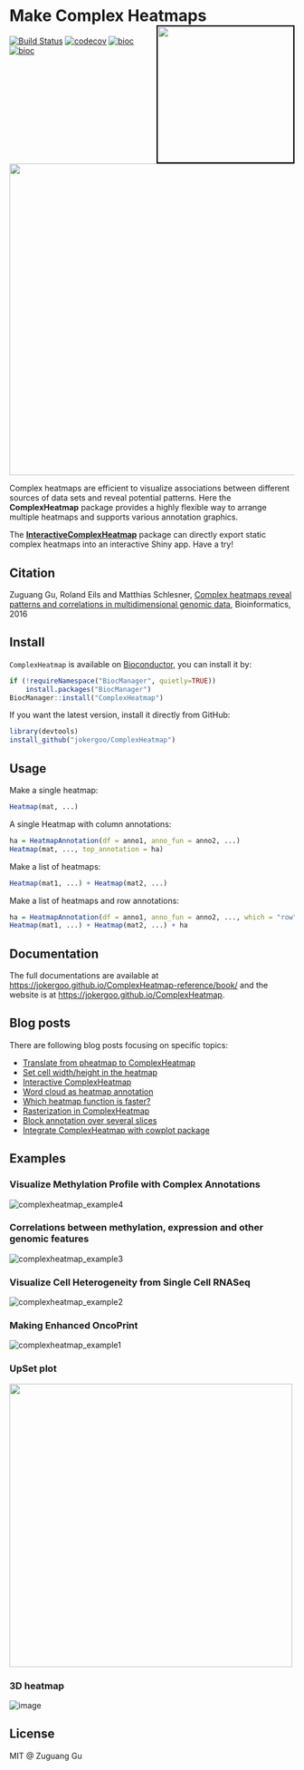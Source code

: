 # Make Complex Heatmaps <a href="https://jokergoo.github.io/ComplexHeatmap-reference/book/"><img src="https://jokergoo.github.io/ComplexHeatmap-reference/book/complexheatmap-cover.jpg" width=240 align="right" style="border:2px solid black;" ></a>

[![Build Status](https://travis-ci.org/jokergoo/ComplexHeatmap.svg)](https://travis-ci.org/jokergoo/ComplexHeatmap) 
[![codecov](https://img.shields.io/codecov/c/github/jokergoo/ComplexHeatmap.svg)](https://codecov.io/github/jokergoo/ComplexHeatmap) 
[![bioc](http://www.bioconductor.org/shields/downloads/devel/ComplexHeatmap.svg)](https://bioconductor.org/packages/stats/bioc/ComplexHeatmap/) 
[![bioc](http://www.bioconductor.org/shields/years-in-bioc/ComplexHeatmap.svg)](http://bioconductor.org/packages/devel/bioc/html/ComplexHeatmap.html)

<img src="http://jokergoo.github.io/complexheatmap_logo.svg" width="550">


Complex heatmaps are efficient to visualize associations between different
sources of data sets and reveal potential patterns. Here the
**ComplexHeatmap** package provides a highly flexible way to arrange multiple
heatmaps and supports various annotation graphics.

The [**InteractiveComplexHeatmap**](https://github.com/jokergoo/InteractiveComplexHeatmap) package can directly export static complex heatmaps into an interactive Shiny app. Have a try!

## Citation

Zuguang Gu, Roland Eils and Matthias Schlesner, [Complex heatmaps reveal patterns and correlations in multidimensional genomic data](http://bioinformatics.oxfordjournals.org/content/early/2016/05/20/bioinformatics.btw313.abstract), Bioinformatics, 2016


## Install

`ComplexHeatmap` is available on [Bioconductor](http://www.bioconductor.org/packages/devel/bioc/html/ComplexHeatmap.html), you can install it by:

```r
if (!requireNamespace("BiocManager", quietly=TRUE))
    install.packages("BiocManager")
BiocManager::install("ComplexHeatmap")
```

If you want the latest version, install it directly from GitHub:

```r
library(devtools)
install_github("jokergoo/ComplexHeatmap")
```

## Usage

Make a single heatmap:

```r
Heatmap(mat, ...)
```

A single Heatmap with column annotations:

```r
ha = HeatmapAnnotation(df = anno1, anno_fun = anno2, ...)
Heatmap(mat, ..., top_annotation = ha)
```

Make a list of heatmaps:

```r
Heatmap(mat1, ...) + Heatmap(mat2, ...)
```

Make a list of heatmaps and row annotations:

```r
ha = HeatmapAnnotation(df = anno1, anno_fun = anno2, ..., which = "row")
Heatmap(mat1, ...) + Heatmap(mat2, ...) + ha
```

## Documentation

The full documentations are available at https://jokergoo.github.io/ComplexHeatmap-reference/book/ and the website is at https://jokergoo.github.io/ComplexHeatmap.

## Blog posts

There are following blog posts focusing on specific topics:

- [Translate from pheatmap to ComplexHeatmap](https://jokergoo.github.io/2020/05/06/translate-from-pheatmap-to-complexheatmap/)
- [Set cell width/height in the heatmap](https://jokergoo.github.io/2020/05/11/set-cell-width/height-in-the-heatmap/)
- [Interactive ComplexHeatmap](https://jokergoo.github.io/2020/05/15/interactive-complexheatmap/)
- [Word cloud as heatmap annotation](https://jokergoo.github.io/2020/05/31/word-cloud-as-heatmap-annotation/)
- [Which heatmap function is faster?](https://jokergoo.github.io/2020/06/19/which-heatmap-function-is-faster/)
- [Rasterization in ComplexHeatmap](https://jokergoo.github.io/2020/06/30/rasterization-in-complexheatmap/)
- [Block annotation over several slices](https://jokergoo.github.io/2020/07/06/block-annotation-over-several-slices/)
- [Integrate ComplexHeatmap with cowplot package](https://jokergoo.github.io/2020/07/14/integrate-complexheatmap-with-cowplot-package/)


## Examples

### Visualize Methylation Profile with Complex Annotations

![complexheatmap_example4](https://user-images.githubusercontent.com/449218/47718635-2ec22980-dc49-11e8-9f01-37becb19e0d5.png)

### Correlations between methylation, expression and other genomic features

![complexheatmap_example3](https://user-images.githubusercontent.com/449218/47718636-2ec22980-dc49-11e8-8db0-1659c27dcf40.png)

### Visualize Cell Heterogeneity from Single Cell RNASeq

![complexheatmap_example2](https://user-images.githubusercontent.com/449218/47718637-2ec22980-dc49-11e8-925e-955c16cfa982.png)

### Making Enhanced OncoPrint

![complexheatmap_example1](https://user-images.githubusercontent.com/449218/47718638-2ec22980-dc49-11e8-845e-21e51d3b8e73.png)

### UpSet plot

<img src="https://user-images.githubusercontent.com/449218/102615477-48c76a80-4136-11eb-98d9-3c528844fbe8.png" width=500 />

### 3D heatmap

![image](https://user-images.githubusercontent.com/449218/112284448-8c77c600-8c89-11eb-8d38-c5538900df20.png)



## License

MIT @ Zuguang Gu

